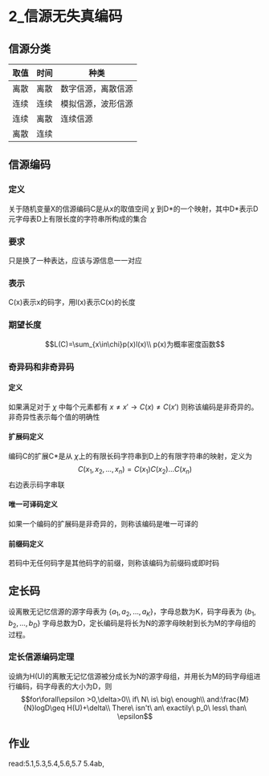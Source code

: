 # 2_信源无失真编码
## 信源分类

|取值|时间|种类|
|--|--|---|
|离散|离散|数字信源，离散信源|
|连续|连续|模拟信源，波形信源|
|连续|离散|连续信源|
|离散|连续||
## 信源编码
### 定义
关于随机变量X的信源编码C是从x的取值空间 $\chi$ 到D\*的一个映射，其中D\*表示D元字母表D上有限长度的字符串所构成的集合
### 要求
只是换了一种表达，应该与源信息一一对应
### 表示
C(x)表示x的码字，用l(x)表示C(x)的长度
### 期望长度
$$L(C)=\sum_{x\in\chi}p(x)l(x)\\
p(x)为概率密度函数$$
### 奇异码和非奇异码
#### 定义
如果满足对于 $\chi$ 中每个元素都有 $x\neq x'\to C(x)\neq C(x')$ 则称该编码是非奇异的。非奇异性表示每个值的明确性
#### 扩展码定义
编码C的扩展C\*是从 $\chi$上的有限长码字符串到D上的有限字符串的映射，定义为
$$C(x_1,x_2,\ldots,x_n)=C(x_1)C(x_2)\ldots C(x_n)$$
右边表示码字串联
#### 唯一可译码定义
如果一个编码的扩展码是非奇异的，则称该编码是唯一可译的
#### 前缀码定义
若码中无任何码字是其他码字的前缀，则称该编码为前缀码或即时码
## 定长码
设离散无记忆信源的源字母表为 $\{a_1,a_2,\dots,a_K\}$，字母总数为K，码字母表为 $\{b_1,b_2,\ldots,b_D\}$ 字母总数为D，定长编码是将长为N的源字母映射到长为M的字母组的过程。
### 定长信源编码定理
设熵为H(U)的离散无记忆信源被分成长为N的源字母组，并用长为M的码字母组进行编码，码字母表的大小为D，则
$$for\forall\epsilon >0,\delta>0\\
if\ N\ is\ big\ enough\\
and:\frac{M}{N}logD\geq H(U)+\delta\\
There\ isn't\ an\ exactily\ p_0\ less\ than\ \epsilon$$

## 作业
read:5.1,5.3,5.4,5.6,5.7
5.4ab,
